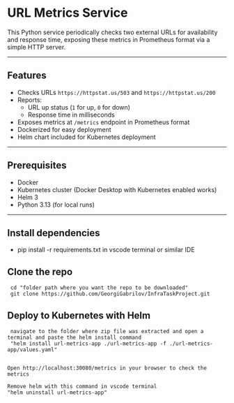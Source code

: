 # URL Metrics Service

This Python service periodically checks two external URLs for availability and response time, exposing these metrics in Prometheus format via a simple HTTP server.

---

## Features

- Checks URLs `https://httpstat.us/503` and `https://httpstat.us/200`
- Reports:
  - URL up status (`1` for up, `0` for down)
  - Response time in milliseconds
- Exposes metrics at `/metrics` endpoint in Prometheus format
- Dockerized for easy deployment
- Helm chart included for Kubernetes deployment

---

## Prerequisites

- Docker
- Kubernetes cluster (Docker Desktop with Kubernetes enabled works)
- Helm 3
- Python 3.13 (for local runs)

---

## Install dependencies

  - pip install -r requirements.txt in vscode terminal or similar IDE

## Clone the repo

  ```
   cd "folder path where you want the repo to be downloaded"
   git clone https://github.com/GeorgiGabrilov/InfraTaskProject.git
  ```
 
## Deploy to Kubernetes with Helm 

  ``` 
   navigate to the folder where zip file was extracted and open a terminal and paste the helm install command
   "helm install url-metrics-app ./url-metrics-app -f ./url-metrics-app/values.yaml"
 

  Open http://localhost:30080/metrics in your browser to check the metrics
 
  Remove helm with this command in vscode terminal
  "helm uninstall url-metrics-app" 
